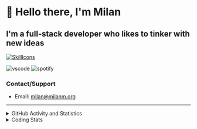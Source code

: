 # 👋 Hello there, I'm Milan
## I'm a full-stack developer who likes to tinker with new ideas
[![SkillIcons](https://skillicons.dev/icons?i=js,ts,nextjs,tailwind,html,go,bash,git,nginx,prisma,kubernetes,docker,linux)](https://skillicons.dev)

![vscode](https://nocache.advaith.workers.dev?url=https://img.shields.io/endpoint?url=https://dev.discordprofiles.me/api/badge/vscode/423203831971708958)
![spotify](https://nocache.advaith.workers.dev?url=https://img.shields.io/endpoint?url=https://dev.discordprofiles.me/api/badge/spotify/423203831971708958)

### Contact/Support

- Email: [milan@milanm.org](mailto:milan@milanm.org)
 
---
 
<details>
  <summary>GitHub Activity and Statistics</summary>
  <img src="/github-metrics.svg" />
</details>
<details>
  <summary>Coding Stats</summary>
  <!--START_SECTION:waka-->

```txt
JavaScript       4 hrs 50 mins   ███████████████░░░░░░░░░░   59.67 %
TypeScript       1 hr 37 mins    █████░░░░░░░░░░░░░░░░░░░░   20.09 %
JSON             22 mins         █░░░░░░░░░░░░░░░░░░░░░░░░   04.53 %
Bash             20 mins         █░░░░░░░░░░░░░░░░░░░░░░░░   04.26 %
Docker           20 mins         █░░░░░░░░░░░░░░░░░░░░░░░░   04.16 %
```

<!--END_SECTION:waka-->
</details>
